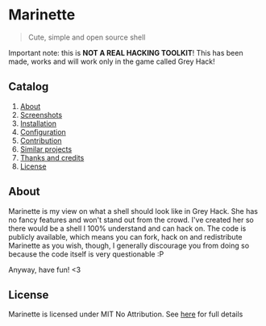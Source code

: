 # Marinette

> Cute, simple and open source shell

Important note: this is **NOT A REAL HACKING TOOLKIT**! This has been made, works and will work only in the game called Grey Hack!




## Catalog

1.  [About](#about)
2.  [Screenshots](catalog/02-screenshots.md)
3.  [Installation](catalog/03-installation.md)
4.  [Configuration](catalog/04-configuration.md)
5.  [Contribution](catalog/05-contribution.md)
6.  [Similar projects](catalog/06-similarprojects.md)
7.  [Thanks and credits](catalog/07-thanksandcredits.md)
8.  [License](#license)




## About

Marinette is my view on what a shell should look like in Grey Hack. She has no fancy features and won't stand out from the crowd. I've created her so there would be a shell I 100% understand and can hack on. The code is publicly available, which means you can fork, hack on and redistribute Marinette as you wish, though, I generally discourage you from doing so because the code itself is very questionable :P

Anyway, have fun! <3




## License

Marinette is licensed under MIT No Attribution. See [here](LICENSE) for full details
